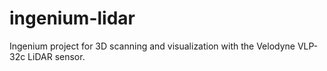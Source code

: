 # ingenium-lidar

Ingenium project for 3D scanning and visualization with the Velodyne VLP-32c LiDAR sensor.
